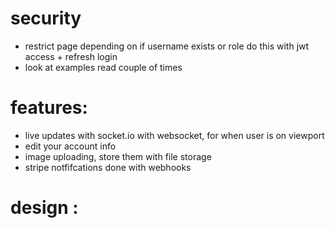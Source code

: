 # security

- restrict page depending on if username exists or role
  do this with jwt access + refresh login
- look at examples read couple of times

# features:

- live updates with socket.io with websocket, for when user is on viewport
- edit your account info
- image uploading, store them with file storage
- stripe notfifcations done with webhooks

# design : 

